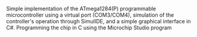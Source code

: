 Simple implementation of the ATmega1284(P) programmable microcontroller using a virtual port (COM3/COM4), simulation of the controller's operation through SimulIDE, and a simple graphical interface in C#. Programming the chip in C using the Microchip Studio program
